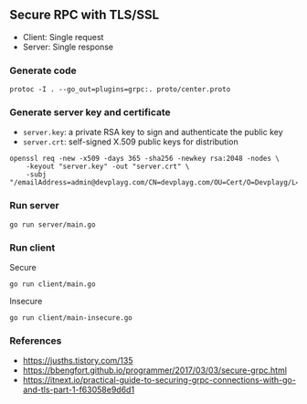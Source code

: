 ## Secure RPC with TLS/SSL

- Client: Single request
- Server: Single response 

### Generate code

    protoc -I . --go_out=plugins=grpc:. proto/center.proto

### Generate server key and certificate

- `server.key`: a private RSA key to sign and authenticate the public key
- `server.crt`: self-signed X.509 public keys for distribution    

```
openssl req -new -x509 -days 365 -sha256 -newkey rsa:2048 -nodes \
    -keyout "server.key" -out "server.crt" \
    -subj "/emailAddress=admin@devplayg.com/CN=devplayg.com/OU=Cert/O=Devplayg/L=Pangyo/ST=Sungnam/C=KR"
``` 

### Run server

    go run server/main.go

### Run client    
    
Secure

    go run client/main.go

Insecure    

    go run client/main-insecure.go

### References
    
- https://jusths.tistory.com/135
- https://bbengfort.github.io/programmer/2017/03/03/secure-grpc.html
- https://itnext.io/practical-guide-to-securing-grpc-connections-with-go-and-tls-part-1-f63058e9d6d1
